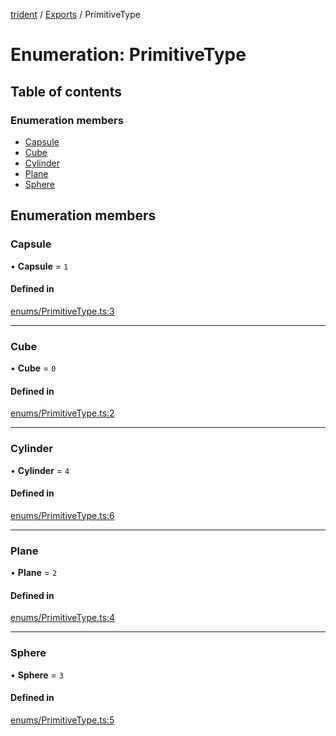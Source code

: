 [trident](../README.md) / [Exports](../modules.md) / PrimitiveType

# Enumeration: PrimitiveType

## Table of contents

### Enumeration members

- [Capsule](PrimitiveType.md#capsule)
- [Cube](PrimitiveType.md#cube)
- [Cylinder](PrimitiveType.md#cylinder)
- [Plane](PrimitiveType.md#plane)
- [Sphere](PrimitiveType.md#sphere)

## Enumeration members

### Capsule

• **Capsule** = `1`

#### Defined in

[enums/PrimitiveType.ts:3](https://github.com/AIFanatic/Trident/blob/b587800/src/enums/PrimitiveType.ts#L3)

___

### Cube

• **Cube** = `0`

#### Defined in

[enums/PrimitiveType.ts:2](https://github.com/AIFanatic/Trident/blob/b587800/src/enums/PrimitiveType.ts#L2)

___

### Cylinder

• **Cylinder** = `4`

#### Defined in

[enums/PrimitiveType.ts:6](https://github.com/AIFanatic/Trident/blob/b587800/src/enums/PrimitiveType.ts#L6)

___

### Plane

• **Plane** = `2`

#### Defined in

[enums/PrimitiveType.ts:4](https://github.com/AIFanatic/Trident/blob/b587800/src/enums/PrimitiveType.ts#L4)

___

### Sphere

• **Sphere** = `3`

#### Defined in

[enums/PrimitiveType.ts:5](https://github.com/AIFanatic/Trident/blob/b587800/src/enums/PrimitiveType.ts#L5)
